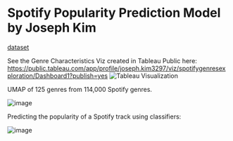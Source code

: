 # Spotify Popularity Prediction Model by Joseph Kim 
[dataset](https://www.kaggle.com/datasets/maharshipandya/-spotify-tracks-dataset)

See the Genre Characteristics Viz created in Tableau Public here: https://public.tableau.com/app/profile/joseph.kim3297/viz/spotifygenresexploration/Dashboard1?publish=yes
![Tableau Visualization](https://github.com/joseph-kim-cs/Spotify-Popularity-Prediction-Model/assets/112025275/f8822bab-cc88-4624-b604-f2dfaeaa5bfc)

UMAP of 125 genres from 114,000 Spotify genres. 

![image](https://github.com/joseph-kim-cs/Spotify-Popularity-Prediction-Model/assets/112025275/93d18071-b2cc-4451-a9e4-12042739b1e4)

Predicting the popularity of a Spotify track using classifiers: 

![image](https://github.com/user-attachments/assets/2da5a452-7975-452e-928f-048c3623d154)

